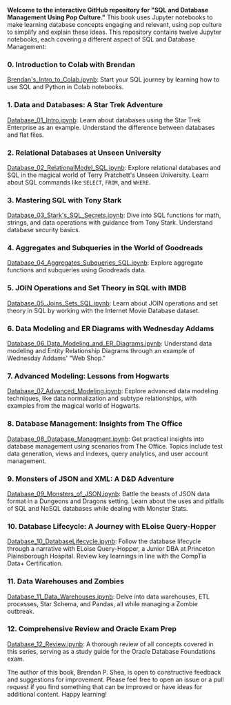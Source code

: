 
**Welcome to the interactive GitHub repository for "SQL and Database Management Using Pop Culture."** This book uses Jupyter notebooks to make learning database concepts engaging and relevant, using pop culture to simplify and explain these ideas.  This repository contains twelve Jupyter notebooks, each covering a different aspect of SQL and Database Management:

### 0. Introduction to Colab with Brendan

[Brendan's_Intro_to_Colab.ipynb](https://github.com/brendanpshea/database_sql/blob/main/Chapter_0_Brendan's_Intro_to_Colab.ipynb): Start your SQL journey by learning how to use SQL and Python in Colab notebooks.

### 1. Data and Databases: A Star Trek Adventure

[Database_01_Intro.ipynb](https://github.com/brendanpshea/database_sql/blob/main/Database_01_Intro.ipynb): Learn about databases using the Star Trek Enterprise as an example. Understand the difference between databases and flat files.

### 2. Relational Databases at Unseen University

[Database_02_RelationalModel_SQL.ipynb](https://github.com/brendanpshea/database_sql/blob/main/Database_02_RelationalModel_SQL.ipynb): Explore relational databases and SQL in the magical world of Terry Pratchett's Unseen University. Learn about SQL commands like `SELECT`, `FROM`, and `WHERE`.

### 3. Mastering SQL with Tony Stark

[Database_03_Stark's_SQL_Secrets.ipynb](https://github.com/brendanpshea/database_sql/blob/main/Database_03_Stark's_SQL_Secrets.ipynb): Dive into SQL functions for math, strings, and data operations with guidance from Tony Stark. Understand database security basics.

### 4. Aggregates and Subqueries in the World of Goodreads

[Database_04_Aggregates_Subqueries_SQL.ipynb](https://github.com/brendanpshea/database_sql/blob/main/Database_04_Aggregates_Subqueries_SQL.ipynb): Explore aggregate functions and subqueries using Goodreads data.

### 5. JOIN Operations and Set Theory in SQL with IMDB

[Database_05_Joins_Sets_SQL.ipynb](https://github.com/brendanpshea/database_sql/blob/main/Database_05_Joins_Sets_SQL.ipynb): Learn about JOIN operations and set theory in SQL by working with the Internet Movie Database dataset.

### 6. Data Modeling and ER Diagrams with Wednesday Addams

[Database_06_Data_Modeling_and_ER_Diagrams.ipynb](https://github.com/brendanpshea/database_sql/blob/main/Database_06_Data_Modeling_and_ER_Diagrams.ipynb): Understand data modeling and Entity Relationship Diagrams through an example of Wednesday Addams' "Web Shop."

### 7. Advanced Modeling: Lessons from Hogwarts

[Database_07_Advanced_Modeling.ipynb](https://github.com/brendanpshea/database_sql/blob/main/Database_07_Advanced_Modeling.ipynb): Explore advanced data modeling techniques, like data normalization and subtype relationships, with examples from the magical world of Hogwarts.

### 8. Database Management: Insights from The Office

[Database_08_Database_Managment.ipynb](https://github.com/brendanpshea/database_sql/blob/main/Database_08_Database_Managment.ipynb): Get practical insights into database management using scenarios from The Office. Topics include test data generation, views and indexes, query analytics, and user account management.

### 9. Monsters of JSON and XML: A D&D Adventure

[Database_09_Monsters_of_JSON.ipynb](https://github.com/brendanpshea/database_sql/blob/main/Database_09_Monsters_of_JSON.ipynb): Battle the beasts of JSON data format in a Dungeons and Dragons setting. Learn about the uses and pitfalls of SQL and NoSQL databases while dealing with Monster Stats.

### 10. Database Lifecycle: A Journey with ELoise Query-Hopper

[Database_10_DatabaseLifecycle.ipynb](https://github.com/brendanpshea/database_sql/blob/main/Database_10_DatabaseLifecycle.ipynb): Follow the database lifecycle through a narrative with ELoise Query-Hopper, a Junior DBA at Princeton Plainsborough Hospital. Review key learnings in line with the CompTia Data+ Certification.

### 11. Data Warehouses and Zombies

[Database_11_Data_Warehouses.ipynb](https://github.com/brendanpshea/database_sql/blob/main/Database_11_Data_Warehouses.ipynb): Delve into data warehouses, ETL processes, Star Schema, and Pandas, all while managing a Zombie outbreak.

### 12. Comprehensive Review and Oracle Exam Prep

[Database_12_Review.ipynb](https://github.com/brendanpshea/database_sql/blob/main/Database_12_Review.ipynb): A thorough review of all concepts covered in this series, serving as a study guide for the Oracle Database Foundations exam.

The author of this book, Brendan P. Shea, is open to constructive feedback and suggestions for improvement. Please feel free to open an issue or a pull request if you find something that can be improved or have ideas for additional content. Happy learning!
